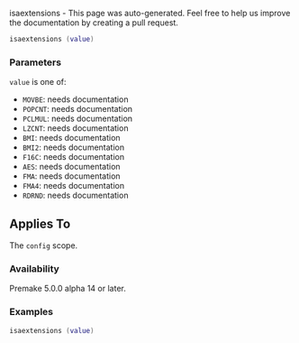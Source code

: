 isaextensions - This page was auto-generated. Feel free to help us improve the documentation by creating a pull request.

```lua
isaextensions (value)
```

### Parameters ###

`value` is one of:

* `MOVBE`: needs documentation
* `POPCNT`: needs documentation
* `PCLMUL`: needs documentation
* `LZCNT`: needs documentation
* `BMI`: needs documentation
* `BMI2`: needs documentation
* `F16C`: needs documentation
* `AES`: needs documentation
* `FMA`: needs documentation
* `FMA4`: needs documentation
* `RDRND`: needs documentation

## Applies To ###

The `config` scope.

### Availability ###

Premake 5.0.0 alpha 14 or later.

### Examples ###

```lua
isaextensions (value)
```


